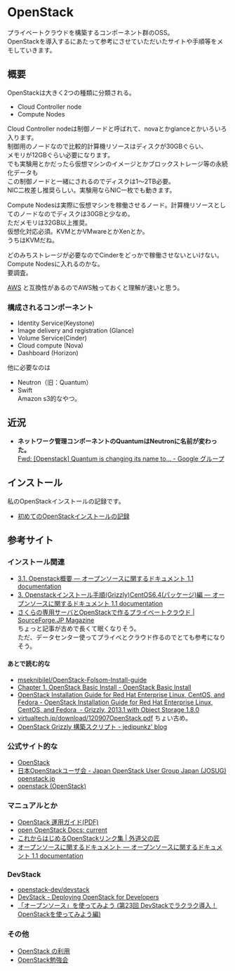 # OpenStack

プライベートクラウドを構築するコンポーネント群のOSS。  
OpenStackを導入するにあたって参考にさせていただいたサイトや手順等をメモしていきます。

## 概要

OpenStackは大きく2つの種類に分類される。

- Cloud Controller node
- Compute Nodes

Cloud Controller nodeは制御ノードと呼ばれて、novaとかglanceとかいろいろ入ります。  
制御用のノードなので比較的計算機リソースはディスクが30GBぐらい、  
メモリが12GBぐらい必要になります。  
でも実験用とかだったら仮想マシンのイメージとかブロックストレージ等の永続化データも  
この制御ノードと一緒にされるのでディスクは1〜2TB必要。  
NIC二枚差し推奨らしい。実験用ならNIC一枚でも動きます。  

Compute Nodesは実際に仮想マシンを稼働させるノード。計算機リソースとしてのノードなのでディスクは30GBと少なめ。  
ただメモリは32GB以上推奨。  
仮想化対応必須。KVMとかVMwareとかXenとか。  
うちはKVMだね。

どのみちストレージが必要なのでCinderをどっかで稼働させないといけない。  
Compute Nodesに入れるのかな。  
要調査。

[AWS](http://aws.amazon.com/jp/) と互換性があるのでAWS触っておくと理解が速いと思う。

### 構成されるコンポーネント

- Identity Service(Keystone)
- Image delivery and registration (Glance)
- Volume Service(Cinder)
- Cloud compute (Nova)
- Dashboard (Horizon)

他に必要なのは

- Neutron（旧：Quantum）
- Swift  
Amazon s3的なやつ。

## 近況

- **ネットワーク管理コンポーネントのQuantumはNeutronに名前が変わった。**  
[Fwd: [Openstack] Quantum is changing its name to... - Google グループ](https://groups.google.com/forum/#!topic/openstack-ja/ScQA_eLd2Gw)

## インストール

私のOpenStackインストールの記録です。

- [初めてのOpenStackインストールの記録](install/1-CentOS6.4-x64-FirstTimeInstall/install.md)

## 参考サイト

### インストール関連

- [3.1. Openstack概要 — オープンソースに関するドキュメント 1.1 documentation](http://oss.fulltrust.co.jp/doc/openstack_grizzly_centos64_yum/openstack_summary.html)
- [3. Openstackインストール手順(Grizzly)CentOS6.4(パッケージ)編 —
オープンソースに関するドキュメント 1.1
documentation](http://oss.fulltrust.co.jp/doc/openstack_grizzly_centos64_yum/)
- [さくらの専用サーバとOpenStackで作るプライベートクラウド | SourceForge.JP Magazine](http://sourceforge.jp/magazine/12/09/18/1126211)  
ちょっと記事が古めで長くて眠くなりそう。  
ただ、データセンター使ってプライベとクラウド作るのでとても参考になりそう。

#### あとで読む的な

- [mseknibilel/OpenStack-Folsom-Install-guide](https://github.com/mseknibilel/OpenStack-Folsom-Install-guide)
- [Chapter 1. OpenStack Basic Install - OpenStack Basic Install](http://docs.openstack.org/folsom/basic-install/content/)
- [OpenStack Installation Guide for Red Hat Enterprise Linux, CentOS, and Fedora - OpenStack Installation Guide for Red Hat Enterprise Linux, CentOS, and Fedora  - Grizzly, 2013.1 with Object Storage 1.8.0](http://docs.openstack.org/grizzly/openstack-compute/install/yum/content/)
- [virtualtech.jp/download/120907OpenStack.pdf](http://virtualtech.jp/download/120907OpenStack.pdf)
ちょい古め。
- [OpenStack Grizzly 構築スクリプト - jedipunkz' blog](http://jedipunkz.github.io/blog/2013/04/20/openstack-grizzly-installation-script/)

### 公式サイト的な

- [OpenStack](https://wiki.openstack.org/wiki/Main_Page)
- [日本OpenStackユーザ会 - Japan OpenStack User Group Japan (JOSUG) openstack.jp](http://openstack.jp/)
- [openstack (OpenStack)](https://github.com/openstack)

### マニュアルとか

- [OpenStack 運用ガイド(PDF)](http://dream.daynight.jp/openstack/openstack-ops/openstack-ops-manual-local.pdf)
- [open OpenStack Docs: current](http://docs.openstack.org/trunk/)
- [これからはじめるOpenStackリンク集 | 外道父の匠](http://blog.father.gedow.net/2013/02/19/openstack-links/)
- [オープンソースに関するドキュメント — オープンソースに関するドキュメント 1.1 documentation](http://oss.fulltrust.co.jp/doc/index.html)

### DevStack

- [openstack-dev/devstack](https://github.com/openstack-dev/devstack)
- [DevStack - Deploying OpenStack for Developers](http://devstack.org/)
- [「オープンソース」を使ってみよう (第23回 DevStackでラクラク導入！ OpenStackを使ってみよう編)](http://www.ospn.jp/press/20120828no27-useit-oss.html)

### その他

- [OpenStack の利用](http://www.slideshare.net/yosshy/openstack-14884093)
- [OpenStack勉強会](http://www.slideshare.net/obara13/open-stack-16166193)
